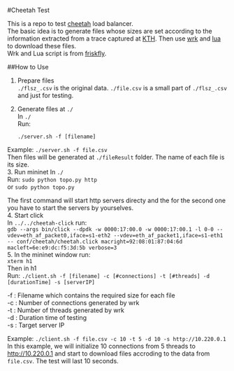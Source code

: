 #Cheetah Test

This is a repo to test [cheetah](https://bitbucket.org/nslab/cheetah-click/src/cheetah/) load balancer.  
The basic idea is to generate files whose sizes are set according to the information extracted from a trace captured at [KTH](https://www.kth.se/). Then use [wrk](https://github.com/tbarbette/wrk) and [lua](https://www.lua.org) to download these files.  
Wrk and Lua script is from [friskfly](https://gist.github.com/friskfly/73a1b926cf793a3b3afa).


##How to Use

1. Prepare files   
```./flsz_.csv``` is the original data. ```./file.csv``` is a small part of ```./flsz_.csv``` and just for testing.

2. Generate files at ```./```   
In ```./```   
Run:
    ```
    ./server.sh -f [filename]
    ```   
Example:
    ```
    ./server.sh -f file.csv
    ```   
Then files will be generated at ```./fileResult``` folder. The name of each file is its size.   
3. Run mininet
In ```./```   
Run:
    ```
    sudo python topo.py http
    ```   
or
    ```
    sudo python topo.py
    ```   

The first command will start http servers directy and the for the second one you have to start the servers by yourselves.   
4. Start click   
In ```../../cheetah-click``` run:  
    ```
    gdb --args bin/click --dpdk -w 0000:17:00.0 -w 0000:17:00.1 -l 0-0 --vdev=eth_af_packet0,iface=s1-eth2 --vdev=eth_af_packet1,iface=s1-eth1 -- conf/cheetah/cheetah.click macright=92:08:01:87:04:6d macleft=6e:e9:dc:f5:3d:5b verbose=3
    ```   
5. In the mininet window run:   
    ```
    xterm h1
    ```  
Then in h1   
Run:
    ```
    ./client.sh -f [filename] -c [#connections] -t [#threads] -d [durationTime] -s [serverIP]
    ```  

-f : Filename which contains the required size for each file  
-c : Number of connections generated by wrk  
-t : Number of threads generated by wrk  
-d : Duration time of testing  
-s : Target server IP  

Example:
    ```
    ./client.sh -f file.csv -c 10 -t 5 -d 10 -s http://10.220.0.1
    ```   
In this example, we will initialize 10 connections from 5 threads to http://10.220.0.1 and start to download files accroding to the data from  ```file.csv```. The test will last 10 seconds.  


